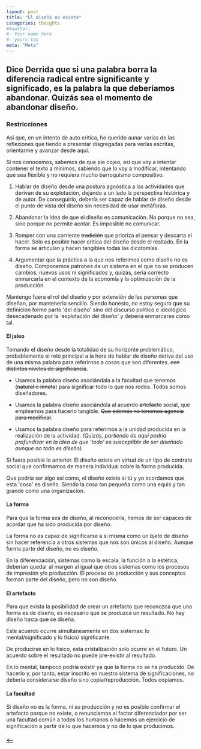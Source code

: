```yaml
---
layout: post
title: "El diseño no existe"
categories: thoughts
##author:
#- Your name here
#- yours too
meta: "Meta"
---
```


## Dice Derrida que si una palabra borra la diferencia radical entre significante y significado, es la palabra la que deberíamos abandonar. Quizás sea el momento de abandonar diseño.

### Restricciones
Así que, en un intento de auto crítica, he querido aunar varias de las reflexiones que tiendo a presentar disgregadas para verlas escritas, orientarme y avanzar desde aquí.

Si nos conocemos, sabemos de que pie cojeo, así que voy a intentar contener el texto a mínimos, sabiendo que lo voy a modificar, intentando que sea flexible y no requiera mucho barroquismo compositivo.

1. Hablar de diseño desde una postura agnóstica a las actividades que derivan de su explotación, dejando a un lado la perspectiva histórica y de autor. De conseguirlo, debería ser capaz de hablar de diseño desde el punto de vista del diseño sin necesidad de usar metáforas.

2. Abandonar la idea de que el diseño es comunicación. No porque no sea, sino porque no permite acotar. Es imposible no comunicar.

3. Romper con una corriente ~~tradición~~ que prioriza el pensar y descarta el hacer. Solo es posible hacer crítica del diseño desde el resltado. En la forma se articulan y hacen tangibles todas las dicotomías.

4. Argumentar que la práctica a la que nos referimos como diseño no es diseño. Componemos patrones de un sistema en el que no se producen cambios, nuevos usos ni significados y, quizás, sería correcto enmarcarla en el contexto de la economía y la optimización de la producción.

Mantengo fuera el rol del diseño y por extensión de las personas que diseñan, por mantenerlo sencillo. Siendo honesto, no estoy seguro que su definición forme parte 'del diseño' sino del discurso político e ideológico desecadenado por la 'explotación del diseño' y debería enmarcarse como tal.



#### El jaleo
Tomando el diseño desde la totalidad de su horizonte problemático, probablemente el reto principal a la hora de hablar de diseño deriva del uso de una misma palabra para referirnos a cosas que son diferentes. ~~con distintos niveles de significancia~~.

- Usamos la palabra diseño asociándala a la facultad que tenemos (~~natural e innata~~) para significar todo lo que nos rodea. Todos somos diseñadores.

- Usamos la palabra diseño asociándola al acuerdo ~~artefacto~~ social, que empleamos para hacerlo tangible. ~~Que además no tenemos agencia para modificar~~.

- Usamos la palabra diseño para referirnos a la unidad producida en la realización de la actividad. *(Quizás, partiendo de aquí podría profundizar en la idea de que 'todo' es susceptible de ser diseñado aunque no todo es diseño).*

Si fuera posible lo anterior. El diseño existe en virtud de un tipo de contrato social que confirmamos de manera individual sobre la forma producida.

Que podría ser algo así como, el diseño existe si tú y yo acordamos que esta 'cosa' es diseño. Siendo la cosa tan pequeña como una equis y tan grande como una organización.

#### La forma
Para que la forma sea de diseño, al reconocerla, hemos de ser capaces de acordar
que ha sido producida por diseño.

La forma no es capaz de significarse a si misma como un *bjeto* de diseño sin hacer referencia a otros sistemas que nos son únicos al diseño. Aunque forma parte del diseño, no es diseño.

En la diferenciación, sistemas como la escala, la función o la estética, deberían quedar al margen al igual que otros sistemas como los procesos de impresión y/o producción. El proceso de producción y sus conceptos forman parte del diseño, pero no son diseño.

#### El artefacto
Para que exista la posibilidad de crear un artefacto que reconozca que una forma es de diseño, es necesario que se produzca un resultado. No hay diseño hasta que se diseña.

Este acuerdo ocurre simultáneamente en dos sistemas: lo mental/significado y lo físico/ significante.

De producirse en lo físico, esta cristalización solo ocurre en el futuro. Un acuerdo sobre el resultado no puede pre-existir al resultado.

En lo mental, tampoco podría existir ya que la forma no se ha producido. De hacerlo y, por tanto, estar inscrito en nuestro sistema de significaciones, no debería  considerarse diseño sino copia/reproducción. Todos copiamos.

#### La facultad
Si diseño no es la forma, ni su producción y no es posible confirmar el artefacto porque no existe, o renunciamos al factor diferenciador por ser una facultad común a todos los humanos o hacemos un ejercicio de significación a partir de lo que hacemos y no de lo que producimos.





##### [⟵](/../../incomplete/index.html)
